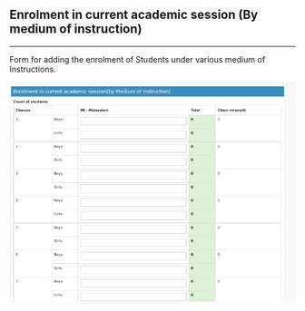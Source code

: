 ## Enrolment in current academic session (By medium of instruction)
-----

Form for adding the enrolment of Students under various medium of Instructions.


![Enrolment Medium](enrolment_medium.png "Enrolment By Medium")

